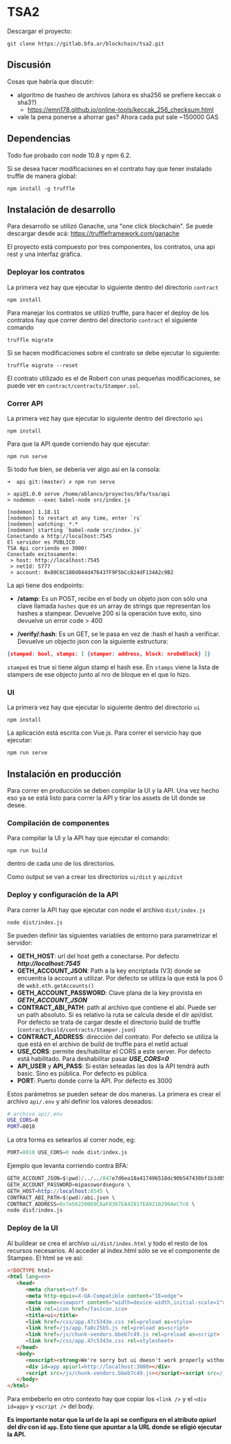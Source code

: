 # TSA2

Descargar el proyecto:
```shell
git clone https://gitlab.bfa.ar/blockchain/tsa2.git
```

## Discusión
Cosas que habría que discutir:
 * algoritmo de hasheo de archivos (ahora es sha256 se prefiere keccak o sha3?)
   * https://emn178.github.io/online-tools/keccak_256_checksum.html
 * vale la pena ponerse a ahorrar gas? Ahora cada put sale ~150000 GAS

## Dependencias
Todo fue probado con node 10.8 y npm 6.2.

Si se desea hacer modificaciones en el contrato hay que tener instalado truffle 
de manera global:
```shell
npm install -g truffle
```

## Instalación de desarrollo
Para desarrollo se utilizó Ganache, una "one click blockchain". Se puede
descargar desde acá: https://truffleframework.com/ganache

El proyecto está compuesto por tres componentes, los contratos, una api rest
y una interfaz gráfica.

### Deployar los contratos
La primera vez hay que ejecutar lo siguiente dentro del directorio ```contract```
```shell
npm install
```

Para manejar los contratos se utilizó truffle, para hacer el deploy de los
contratos hay que correr dentro del directorio ```contract``` el siguiente comando
```shell
truffle migrate
```

Si se hacen modificaciones sobre el contrato se debe ejecutar lo siguiente:
```shell
truffle migrate --reset
```

El contrato utilizado es el de Robert con unas pequeñas modificaciones, se puede ver
en ```contract/contracts/Stamper.sol```.

### Correr API
La primera vez hay que ejecutar lo siguiente dentro del directorio ```api```
```shell
npm install
```

Para que la API quede corriendo hay que ejecutar:
```shell
npm run serve
```

Si todo fue bien, se debería ver algo así en la consola:
```shell
➜  api git:(master) ✗ npm run serve         

> api@1.0.0 serve /home/ablanco/proyectos/bfa/tsa/api
> nodemon --exec babel-node src/index.js

[nodemon] 1.18.11
[nodemon] to restart at any time, enter `rs`
[nodemon] watching: *.*
[nodemon] starting `babel-node src/index.js`
Conectando a http://localhost:7545
El servidor es PUBLICO
TSA Api corriendo en 3000!
Conectado exitosamente: 
 > host: http://localhost:7545
 > netId: 5777
 > account: 0x80C6C180d044d476437F9F5bCc824dF134A2c9B2
```

La api tiene dos endpoints:
 * **/stamp**: Es un POST, recibe en el body un objeto json con sólo una clave
   llamada ```hashes``` que es un array de strings que representan los hashes a
   stampear.
   Devuelve 200 si la operación tuve exito, sino devuelve un error code > 400
  
 * **/verify/:hash**: Es un GET, se le pasa en vez de :hash el hash a verificar.
   Devuelve un objecto json con la siguiente estructura:
  ```json
  {stamped: bool, stamps: [ {stamper: address, block: nroDeBlock} ]}
  ```
  ```stamped``` es true si tiene algun stamp el hash ese. En ```stamps``` viene la
  lista de stampers de ese objecto junto al nro de bloque en el que lo hizo.

### UI
La primera vez hay que ejecutar lo siguiente dentro del directorio ```ui```
```shell
npm install
```

La aplicación está escrita con Vue.js. Para correr el servicio hay que ejecutar:
```shell
npm run serve
```
## Instalación en producción
Para correr en producción se deben compilar la UI y la API. Una vez hecho eso
ya se está listo para correr la API y tirar los assets de UI donde se desee.

### Compilación de componentes
Para compilar la UI y la API hay que ejecutar el comando:
```shell
npm run build
```
dentro de cada uno de los directorios.

Como output se van a crear los directorios ```ui/dist``` y ```api/dist```

### Deploy y configuración de la API
Para correr la API hay que ejecutar con node el archivo ```dist/index.js```

```shell
node dist/index.js
```

Se pueden definir las siguientes variables de entorno para parametrizar el servidor:
 * **GETH_HOST**: url del host geth a conectarse. Por defecto ***http://localhost:7545***
 * **GETH_ACCOUNT_JSON**: Path a la key encriptada (V3) donde se encuentra la account
 a utilizar. Por defecto se utiliza la que está la pos 0 de ```web3.eth.getAccounts()```
 * **GETH_ACCOUNT_PASSWORD**: Clave plana de la key provista en ***GETH_ACCOUNT_JSON***
 * **CONTRACT_ABI_PATH**: path al archivo que contiene el abi. Puede ser un path 
 absoluto.
 Si es relativo la ruta se calcula desde el dir api/dist. Por defecto se trata 
 de cargar desde el directorio build de truffle (```contract/build/contracts/Stamper.json```)
 * **CONTRACT_ADDRESS**: dirección del contrato. Por defecto se utiliza la 
 que está en el archivo de build de truffle para el netId actual
 * **USE_CORS**: permite des/habilitar el CORS a este server. Por defecto está
 habilitado. Para deshabilitar pasar ***USE_CORS=0***
 * **API_USER** y **API_PASS**: Si están seteadas las dos la API tendrá auth
 basic. Sino es pública. Por defecto es pública.
 * **PORT**: Puerto donde corre la API. Por defecto es 3000

 Estos parámetros se pueden setear de dos maneras. La primera es crear el archivo
 ```api/.env``` y ahí definir los valores deseados:
 ```bash
 # archivo api/.env
 USE_CORS=0
 PORT=8010
 ```

 La otra forma es setearlos al correr node, eg:
 ```s
 PORT=8010 USE_CORS=0 node dist/index.js
 ```

 Ejemplo que levanta corriendo contra BFA:
 ```s
GETH_ACCOUNT_JSON=$(pwd)/../../847e7d6ea18a417496518dc90b547438bf1b3d05.json \
GETH_ACCOUNT_PASSWORD=mipasswordseguro \
GETH_HOST=http://localhost:8545 \
CONTRACT_ABI_PATH=$(pwd)/abi.json \
CONTRACT_ADDRESS=0x7e56220069CAaF8367EA42817EA9210296AeC7c6 \
node dist/index.js
```

### Deploy de la UI
Al buildear se crea el archivo ```ui/dist/index.html``` y todo el resto de los recursos
necesarios. Al acceder al index.html sólo se ve el componente de Stampeo. El html se ve así:
```html
<!DOCTYPE html>
<html lang=en>
   <head>
      <meta charset=utf-8>
      <meta http-equiv=X-UA-Compatible content="IE=edge">
      <meta name=viewport content="width=device-width,initial-scale=1">
      <link rel=icon href=/favicon.ico>
      <title>ui</title>
      <link href=/css/app.47c5343e.css rel=preload as=style>
      <link href=/js/app.fa8c25b5.js rel=preload as=script>
      <link href=/js/chunk-vendors.bbeb7c49.js rel=preload as=script>
      <link href=/css/app.47c5343e.css rel=stylesheet>
   </head>
   <body>
      <noscript><strong>We're sorry but ui doesn't work properly without JavaScript enabled. Please enable it to continue.</strong></noscript>
      <div id=app apiurl=http://localhost:3000></div>
      <script src=/js/chunk-vendors.bbeb7c49.js></script><script src=/js/app.fa8c25b5.js></script>
   </body>
</html>
 ```

Para embeberlo en otro contexto hay que copiar los ```<link />``` y el ```<div id=app>``` y ```<script />``` 
del body. 

**Es importante notar que la url de la api se configura en el atributo ***apiurl*** del div con id ```app```. Esto tiene que apuntar a la URL donde se eligió ejecutar la API.**
